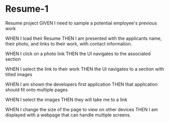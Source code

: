 # Resume-1
Resume project
GIVEN I need to sample a potential employee's previous work

WHEN I load their Resume
THEN I am presented with the applicants name, their photo, and links to their work, with contact information.

WHEN I click on a photo link
THEN the UI navigates to the associated section

WHEN I select the link to their work
THEN the UI navigates to a section with titled images

WHEN I am shown the developers first application
THEN that application should fit onto multiple pages

WHEN I select the images
THEN they will take me to a link

WHEN I change the size of the page to view on other devices
THEN I am displayed with a webpage that can handle multiple screens.
